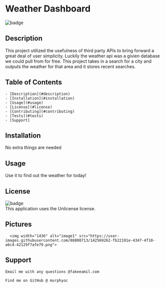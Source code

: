    # Weather Dashboard
   
   ![badge](https://img.shields.io/badge/license-Unlicense-brightgreen)<br />
   
   ## Description 
   This project utilized the usefulness of third party APIs to bring forward a great deal of user simplicity. Luckily the weather api was a givien database we could pull from for free. This project takes in a search for a city and outputs the weather for that area and it stores recent searches.

   ## Table of Contents
    - [Description](#description)
    - [Installation](#installation)
    - [Usage](#usage)
    - [License](#license)
    - [Contributing](#contributing)
    - [Tests](#tests)
    - [Support]
  
   ## Installation 
   No extra things are needed

   ## Usage
   Use it to find out the weather for today!

   ## License
   ![badge](https://img.shields.io/badge/license-Unlicense-brightgreen)
    <br />
    This application uses the Unlicense license. 
  
   ## Pictures
   
      <img width="1436" alt="image1" src="https://user-images.githubusercontent.com/88800713/142569262-fb22101e-4347-4f10-a6c4-42129f7afe79.png">
   
   ## Support
    Email me with any questions @fakeeamil.com
    
    Find me on GitHub @ murphyoc

